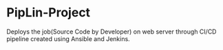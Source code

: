 # PipLin-Project
Deploys the job(Source Code by Developer) on web server through CI/CD pipeline created using Ansible and Jenkins. 

